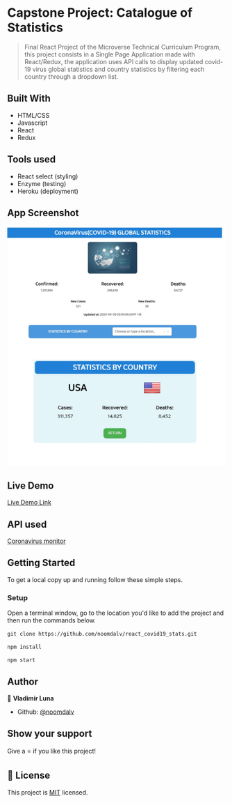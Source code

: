 # Capstone Project: Catalogue of Statistics

> Final React Project of the Microverse Technical Curriculum Program, this project consists in a Single Page Application made with React/Redux, the application uses API calls to display updated covid-19 virus global statistics and country statistics by filtering each country through a dropdown list.

## Built With

- HTML/CSS
- Javascript
- React
- Redux

## Tools used

- React select (styling)
- Enzyme (testing)
- Heroku (deployment)

## App Screenshot
![screenshot](./src/utils/screenshot1.jpg)
![screenshot](./src/utils/screenshot2.jpg)

## Live Demo

[Live Demo Link](https://covid-19statistics.herokuapp.com/stats/)

## API used

[Coronavirus monitor](https://rapidapi.com/astsiatsko/api/coronavirus-monitor)

## Getting Started

To get a local copy up and running follow these simple steps.

### Setup

Open a terminal window, go to the location you'd like to add the project and then run the commands below.

```console
git clone https://github.com/noomdalv/react_covid19_stats.git
```

```console
npm install
```

```console
npm start
```

## Author

👤 **Vladimir Luna**

- Github: [@noomdalv](https://github.com/noomdalv)

## Show your support

Give a ⭐️ if you like this project!


## 📝 License

This project is [MIT](lic.url) licensed.
​
